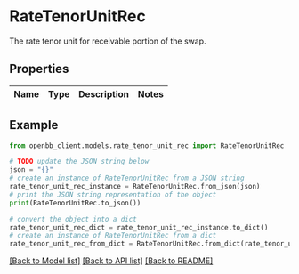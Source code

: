 # RateTenorUnitRec

The rate tenor unit for receivable portion of the swap.

## Properties

Name | Type | Description | Notes
------------ | ------------- | ------------- | -------------

## Example

```python
from openbb_client.models.rate_tenor_unit_rec import RateTenorUnitRec

# TODO update the JSON string below
json = "{}"
# create an instance of RateTenorUnitRec from a JSON string
rate_tenor_unit_rec_instance = RateTenorUnitRec.from_json(json)
# print the JSON string representation of the object
print(RateTenorUnitRec.to_json())

# convert the object into a dict
rate_tenor_unit_rec_dict = rate_tenor_unit_rec_instance.to_dict()
# create an instance of RateTenorUnitRec from a dict
rate_tenor_unit_rec_from_dict = RateTenorUnitRec.from_dict(rate_tenor_unit_rec_dict)
```
[[Back to Model list]](../README.md#documentation-for-models) [[Back to API list]](../README.md#documentation-for-api-endpoints) [[Back to README]](../README.md)


